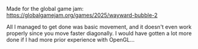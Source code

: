 Made for the global game jam: https://globalgamejam.org/games/2025/wayward-bubble-2

All I managed to get done was basic movement, and it doesn't even work properly since you move faster diagonally. I would have gotten a lot more done if I had more prior experience with OpenGL... 
